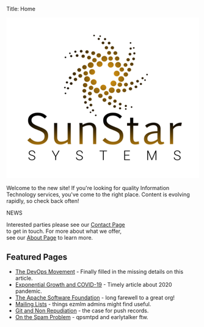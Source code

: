 Title: Home

![SunStar Systems](images/sunstarlogowhole.png)

Welcome to the new site!  If you're looking for quality Information Technology services, you've come to the right place.  Content is evolving rapidly, so check back often!

<div class="card bg-primary text-white" style="max-width:20rem">
	<div class="card-header">NEWS</div>
		<div class="card-body">
			<p class="card-text">Interested parties please see our <a 	href="/contact">Contact Page</a> to get in touch. For more about what we offer, see our <a href="/about">About Page</a> to learn more.
			</p>
		</div>
	</div>
</div>

## Featured Pages

- [The DevOps Movement](/essays/devops) - Finally filled in the missing details on this article.
- [Exponential Growth and COVID-19](/essays/power) - Timely article about 2020 pandemic.
- [The Apache Software Foundation](/clients/apache) - long farewell to a great org!
- [Mailing Lists](/essays/mailing-lists) - things ezmlm admins might find useful.
- [Git and Non Repudiation](/essays/git-and-non-repudiation) - the case for push records.
- [On the Spam Problem](/essays/spam) - qpsmtpd and earlytalker ftw.
